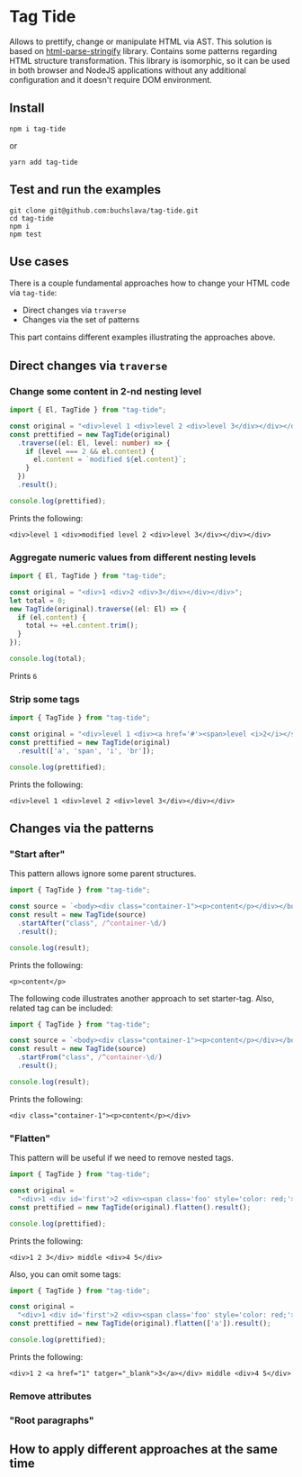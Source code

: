 # Tag Tide

Allows to prettify, change or manipulate HTML via AST. This solution is based on [html-parse-stringify](https://github.com/HenrikJoreteg/html-parse-stringify) library. Contains some patterns regarding HTML structure transformation. This library is isomorphic, so it can be used in both browser and NodeJS applications without any additional configuration and it doesn't require DOM environment.

## Install

`npm i tag-tide`

or

`yarn add tag-tide`

## Test and run the examples

```
git clone git@github.com:buchslava/tag-tide.git
cd tag-tide
npm i
npm test
```

## Use cases

There is a couple fundamental approaches how to change your HTML code via `tag-tide`:

- Direct changes via `traverse`
- Changes via the set of patterns

This part contains different examples illustrating the approaches above.

## Direct changes via `traverse`

### Change some content in 2-nd nesting level

```typescript
import { El, TagTide } from "tag-tide";

const original = "<div>level 1 <div>level 2 <div>level 3</div></div></div>";
const prettified = new TagTide(original)
  .traverse((el: El, level: number) => {
    if (level === 2 && el.content) {
      el.content = `modified ${el.content}`;
    }
  })
  .result();

console.log(prettified);
```

Prints the following:
```
<div>level 1 <div>modified level 2 <div>level 3</div></div></div>
```

### Aggregate numeric values from different nesting levels

```typescript
import { El, TagTide } from "tag-tide";

const original = "<div>1 <div>2 <div>3</div></div></div>";
let total = 0;
new TagTide(original).traverse((el: El) => {
  if (el.content) {
    total += +el.content.trim();
  }
});

console.log(total);
```

Prints `6`

### Strip some tags

```typescript
import { TagTide } from "tag-tide";

const original = "<div>level 1 <div><a href='#'><span>level <i>2</i></span></a> <div>level 3<br></div></div></div>";
const prettified = new TagTide(original)
  .result(['a', 'span', 'i', 'br']);

console.log(prettified);
```

Prints the following:
```
<div>level 1 <div>level 2 <div>level 3</div></div></div>
```

## Changes via the patterns

### "Start after"

This pattern allows ignore some parent structures.

```typescript
import { TagTide } from "tag-tide";

const source = `<body><div class="container-1"><p>content</p></div></body>`;
const result = new TagTide(source)
  .startAfter("class", /^container-\d/)
  .result();

console.log(result);
```

Prints the following:
```
<p>content</p>
```

The following code illustrates another approach to set starter-tag. Also, related tag can be included:

```typescript
import { TagTide } from "tag-tide";

const source = `<body><div class="container-1"><p>content</p></div></body>`;
const result = new TagTide(source)
  .startFrom("class", /^container-\d/)
  .result();

console.log(result);
```

Prints the following:
```
<div class="container-1"><p>content</p></div>
```

### "Flatten"

This pattern will be useful if we need to remove nested tags. 

```typescript
import { TagTide } from "tag-tide";

const original =
  "<div>1 <div id='first'>2 <div><span class='foo' style='color: red;'>3</span></div></div></div> middle <div>4 <div>5</div></div>";
const prettified = new TagTide(original).flatten().result();

console.log(prettified);
```
Prints the following:
```
<div>1 2 3</div> middle <div>4 5</div>
```

Also, you can omit some tags:

```typescript
import { TagTide } from "tag-tide";

const original =
  "<div>1 <div id='first'>2 <div><span class='foo' style='color: red;'><a href='1' tatger='_blank'>3</a></span></div></div></div> middle <div>4 <div>5</div></div>";
const prettified = new TagTide(original).flatten(['a']).result();

console.log(prettified);
```
Prints the following:
```
<div>1 2 <a href="1" tatger="_blank">3</a></div> middle <div>4 5</div>
```

### Remove attributes

### "Root paragraphs"

## How to apply different approaches at the same time
